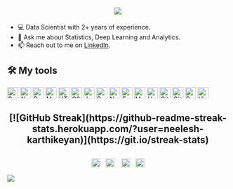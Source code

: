 <h1 align="center"><img src="https://i.imgur.com/z3ox7v5.gif"/></h1>

- 💻 Data Scientist with 2+ years of experience.
- 💬 Ask me about Statistics, Deep Learning and Analytics.
- 📫 Reach out to me on [LinkedIn](hhttps://www.linkedin.com/in/neelesh-k/).

## 🛠️ My tools

<p align="left">
  
  <img alt="Python" src="https://img.shields.io/badge/Python%20-%2314354C.svg?logo=python&logoColor=white" width="auto" height="25">
  <img alt="NumPy" src="https://img.shields.io/badge/Numpy%20-%23013243.svg?logo=numpy&logoColor=white" width="auto" height="25">
  <img alt="Pandas" src="https://img.shields.io/badge/Pandas%20-%23150458.svg?logo=pandas&logoColor=white" width="auto" height="25">
  
  <img alt="MySQL" src="https://img.shields.io/badge/MySQL-%2300f.svg?logo=mysql&logoColor=white" width="auto" height="25">  

  <img alt="HTML" src="https://img.shields.io/badge/HTML%20-%23E34F26.svg?logo=html5&logoColor=white" width="auto" height="25">
  <img alt="CSS" src="https://img.shields.io/badge/CSS%20-%231572B6.svg?logo=css3&logoColor=white" width="auto" height="25">
  <img alt="JavaScript" src="https://img.shields.io/badge/JavaScript%20-%23F7DF1E.svg?logo=javascript&logoColor=black" width="auto" height="25">
  <img alt="React" src="https://img.shields.io/badge/React%20-%2320232a.svg?logo=react&logoColor=%2361DAFB" width="auto" height="25">
  <img alt="NodeJS" src="https://img.shields.io/badge/Node.js%20-%2343853D.svg?logo=node.js&logoColor=white" width="auto" height="25">
  <img alt="Express.js" src="https://img.shields.io/badge/Express.js%20-%23404d59.svg?logo=express&logoColor=white" width="auto" height="25">
  <img alt="MongoDB" src ="https://img.shields.io/badge/MongoDB-%234ea94b.svg?logo=mongodb&logoColor=white" width="auto" height="25">

  <img alt="Heroku" src="https://img.shields.io/badge/Heroku%20-%23430098.svg?logo=heroku&logoColor=white" width="auto" height="25">
  <img alt="GitHub Pages" src="https://img.shields.io/badge/GitHub%20Pages-%23327FC7.svg?logo=github&logoColor=white" width="auto" height="25">
  <img alt="Git" src="https://img.shields.io/badge/Git%20-%23F05033.svg?logo=git&logoColor=white" width="auto" height="25">
  <img alt="Postman" src="https://img.shields.io/badge/Postman-FF6C37?logo=postman&logoColor=white" width="auto" height="25">
  <img alt="Visual Studio Code" src="https://img.shields.io/badge/Visual%20Studio%20Code-0078d7.svg?logo=visual-studio-code&logoColor=white" width="auto" height="25">

</p>

<h2 align="center">[![GitHub Streak](https://github-readme-streak-stats.herokuapp.com/?user=neelesh-karthikeyan)](https://git.io/streak-stats)

<h2 align="center"></h2>
 <!-- footer --!>
<p align="center">
<a id="GitHub" href="https://github.com/neelesh2k"><img height="20px" src="https://img.shields.io/badge/-GitHub-black?style=flat-square&logo=Github&logoColor=white" alt="GitHub" /></a>&nbsp;&nbsp;     
<a id="LinkedIn" href="https://www.linkedin.com/in/neelesh-k/"><img height="20px" src="https://img.shields.io/badge/-Neelesh Karthikeyan-blue?style=flat-square&logo=Linkedin&logoColor=white&link=https://www.linkedin.com/in/neelesh-k/" alt="LinkedIn" /></a> &nbsp;&nbsp;
<a id="Personal Website" href="https://neelesh2k.github.io//"><img height="20px" src="https://imgur.com/ZqeggKO.png" alt="Website" /></a>&nbsp;&nbsp;
<a id="Mail" href="mailto:neelesh2k@gmail.com"><img height="20px" src="https://img.shields.io/badge/-Mail-red?style=flat-square&logo=Gmail&logoColor=white" alt="Mail"/></a>
</p>
<img src="https://imgur.com/MXTW5Av.png"/>
